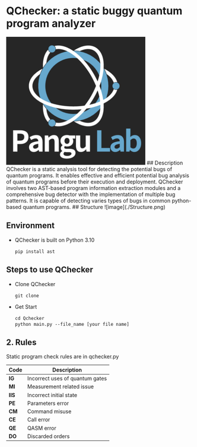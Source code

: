 # QChecker: a static buggy quantum program analyzer
<img src="./pangu.png" width="375">
## Description
QChecker is a static analysis tool for detecting the potential bugs of quantum programs. It enables effective and efficient potential bug analysis of quantum programs before their execution and deployment. QChecker involves two AST-based program information extraction modules and a comprehensive bug detector with the implementation of multiple bug patterns.
It is capable of detecting varies types of bugs in common python-based quantum programs.
## Structure
![image](./Structure.png)

## Environment
- QChecker is built on Python 3.10
  ```
  pip install ast
  ```
## Steps to use QChecker
- Clone QChecker
  ```
  git clone
  ```

- Get Start
  ```
  cd Qchecker
  python main.py --file_name [your file name]
  ```


## 2. Rules
Static program check rules are in qchecker.py

| Code | Description |
|--- | --- |
|__IG__| Incorrect uses of quantum gates|
|__MI__ | Measurement related issue  |
|__IIS__ |Incorrect initial state |
|__PE__|Parameters error  |
|__CM__|Command misuse |
|__CE__|Call error |
|__QE__|QASM error |
|__DO__|Discarded orders |

